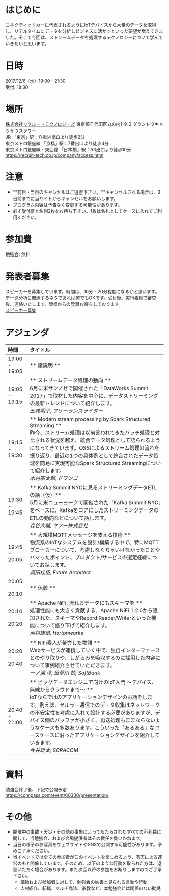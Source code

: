 # はじめに

コネクティッドカーに代表されるようにIoTデバイスから大量のデータを取得し、リアルタイムにデータを分析しビジネスに活かすといった要望が増えてきました。そこで今回は、ストリームデータを処理するテクノロジーについて学んでいきたいと思います。


# 日時

2017/12/6（水）19:00 - 21:30 <br>
受付: 18:30


# 場所

[株式会社リクルートテクノロジーズ](https://recruit-tech.co.jp/) 東京都千代田区丸の内1-9-2 グラントウキョウサウスタワー <br>
JR 「東京」駅：八重洲南口より徒歩2分  
東京メトロ銀座線 「京橋」駅：7番出口より徒歩4分  
東京メトロ銀座線・東西線 「日本橋」駅：A3出口より徒歩10分  
https://recruit-tech.co.jp/company/access.html
 
# 注意
- **前日・当日のキャンセルはご遠慮下さい。**キャンセルされる場合は、2日前までに当サイトからキャンセルをお願いします。
- プログラム内容は予告なく変更する可能性があります。
- 必ず受付票と名刺2枚をお持ち下さい。1枚は名札としてケースに入れてご利用ください。


# 参加費

勉強会: 無料  


# 発表者募集
スピーカーを募集しています。時間は、10分 - 20分程度になるかと思います。データ分析に関連するネタであれば何でもOKです。受付後、実行委員で審査後、連絡いたします。皆様からの登録お待ちしております。<br>
[スピーカー募集](https://docs.google.com/forms/d/1nBX3h8I6p765IwX6D72hsyDj6wO61yRixH2t34CUj1M/)


# アジェンダ

| 時間 | タイトル |
|:------------ |:-------------- |
| 19:00 - 19:05 | ** 諸説明 ** |
| 19:05 - 19:15 | ** ストリームデータ処理の動向 ** <br> 6月に米サンノゼで開催された「DataWorks Summit 2017」で取材した内容を中心に、データストリーミングの最新トレンドについて紹介します。<br> *五味明子, フリーランスライター* |
| 19:15 - 19:30 |  ** Modern stream processing by Spark Structured Streaming ** <br> 昨今、ストリーム処理は以前言われてきたバッチ処理と対比される状況を越え、統合データ処理として語られるようになってきています。OSSによるストリーム処理の流れを振り返り、最近の1つの具体例として統合されたデータ処理を簡易に実現可能なSpark Structured Streamingについて紹介します。<br> *木村宗太郎, ドワンゴ* |
| 19:30 - 19:45 | ** Kafka Summit NYCに見るストリーミングデータETLの話（仮）** <br> 5月に米ニューヨークで開催された「Kafka Summit NYC」をベースに、KafkaをコアにしたストリーミングデータのETLの動向などについて話します。<br> *森谷大輔, ヤフー株式会社* |
| 19:45 - 20:05 | ** 大規模MQTTメッセージを支える技術 ** <br> 物流系のIoTなシステムを設計/構築する中で、特にMQTTブローカーについて、考慮しなくちゃいけなかったことやハマったポイント、プロダクト/サービスの選定経緯についてお話します。 <br> *須田桂伍, Future Architect* |
| 20:05 - 20:10 | ** 休憩 ** |
| 20:10 - 20:20 | ** Apache NiFi, 流れるデータにもスキーマを ** <br> 処理性能にも大きく貢献する、Apache NiFi 1.2.0から追加された、スキーマやRecord Reader/Writerといった機能について掘り下げて紹介します。 <br> *河村康爾, Hortonworks*
| 20:20 - 20:40 | ** NiFi素人が苦労した物語 ** <br> Webサービスが連携していく中で、独自インターフェースとのやり取りや、しがらみを吸収するのに採用した内容について事例紹介させていただきます。 <br> *一ノ瀨 淳, 田草川 梢, SoftBank* |
| 20:40 - 21:00 |  ** ビッグデータエンジニア向けのIoT入門 〜デバイス、無線からクラウドまで〜 ** <br> IoTならではのアプリケーションデザインのお話をします。例えば、セルラー通信でのデータ収集はネットワークの不安定性を考慮に入れて設計する必要がありますが、デバイス側のバッファが小さく、再送処理もままならないようなケースも多数あります。こういった「あるある」なユースケースに沿ったアプリケーションデザインを紹介していきます。 <br> *今井雄太, SORACOM* |


# 資料

勉強会終了後、下記で公開予定 <br>
https://connpass.com/event/60300/presentation/


# その他

- 開催中の事故・天災・その他の事象によってもたらされたすべての不利益に関して、当勉強会、および会場提供者はその責任を負いかねます。
- 当日の様子のお写真をウェブサイトやSNSで公開する可能性があります。予めご了承ください。
- 当イベントでは全ての参加者がこのイベントを楽しめるよう、有志による運営のもと開催しています。そのため、以下のような行動を取られた方は、退室いただく場合があります。また次回以降の参加をお断りしますのでご了承下さい。
    + 講師および参加者に対して、勉強会の妨害と見られる言動や行動
    + 人材紹介、転職、マルチ商法、宗教など、本勉強会とは関係のない勧誘
